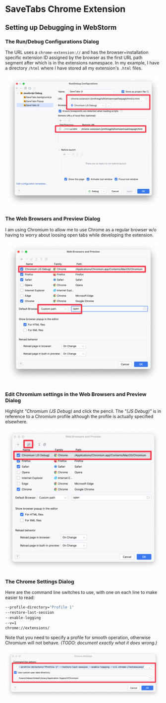 # SaveTabs Chrome Extension

## Setting up Debugging in WebStorm

### The Run/Debug Configurations Dialog 
The URL uses a `chrome-extension://` and has the browser+installation specific extension ID assigned by the browser as the first URL path segment after which is in the extensions namespace. In my example, I have a directory `/html` where I have stored all my extension's `.html` files.

![Run/Debug Configuration dialog in WebStorm](./README/assets/run-debug-configuration.png)

### The Web Browsers and Preview Dialog
I am using Chromium to allow me to use Chrome as a regular browser w/o having to worry about loosing open tabs while developing the extension.

![Web Browsers and Preview dialog in WebStorm](./README/assets/web-browsers-and-preview.png)

### Edit Chromium settings in the Web Browsers and Preview Dialog
Highlight _"Chromium (JS Debug)_ and click the pencil.  The _"(JS Debug)"_ is in reference to a Chromium profile although the profile is actually specified elsewhere.

![Editing browser in Web Browsers and Preview dialog in WebStorm](./README/assets/web-browsers-and-preview-edit.png)

### The Chrome Settings Dialog
Here are the command line switches to use, with one on each line to make easier to read: 
```sh
--profile-directory="Profile 1" 
--restore-last-session 
--enable-logging 
--v=1 
chrome://extensions/
```
Note that you need to specify a profile for smooth operation, otherwise Chromium will not behave. _(TODO: document exactly what it does wrong.)_

![Chrome Settings dialog in WebStorm](./README/assets/chrome-settings.png)



